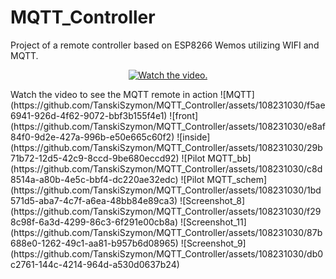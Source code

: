 # MQTT_Controller
Project of a remote controller based on ESP8266 Wemos utilizing WIFI and MQTT.

<p align="center">
  <a href="https://www.youtube.com/watch?v=-ZEsa-9d1Jg">
     <img src="https://img.youtube.com/vi/-ZEsa-9d1Jg/0.jpg" alt="Watch the video.">
  </a>
</p>
Watch the video to see the MQTT remote in action
![MQTT](https://github.com/TanskiSzymon/MQTT_Controller/assets/108231030/f5ae6941-926d-4f62-9072-bbf3b155f4e1)
![front](https://github.com/TanskiSzymon/MQTT_Controller/assets/108231030/e8af84f0-9d2e-427a-996b-e50e665c60f2)
![inside](https://github.com/TanskiSzymon/MQTT_Controller/assets/108231030/29b71b72-12d5-42c9-8ccd-9be680eccd92)
![Pilot MQTT_bb](https://github.com/TanskiSzymon/MQTT_Controller/assets/108231030/c8d8514a-a80b-4e5c-bbf4-dc220ae32edc)
![Pilot MQTT_schem](https://github.com/TanskiSzymon/MQTT_Controller/assets/108231030/1bd571d5-aba7-4c7f-a6ea-48bb84e89ca3)
![Screenshot_8](https://github.com/TanskiSzymon/MQTT_Controller/assets/108231030/f298c98f-6a3d-4299-86c3-6f291e00cb8a)
![Screenshot_11](https://github.com/TanskiSzymon/MQTT_Controller/assets/108231030/87b688e0-1262-49c1-aa81-b957b6d08965)
![Screenshot_9](https://github.com/TanskiSzymon/MQTT_Controller/assets/108231030/db0c2761-144c-4214-964d-a530d0637b24)
